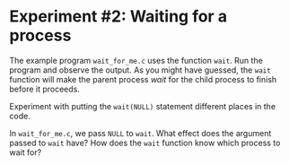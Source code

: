# Experiment #2: Waiting for a process

The example program `wait_for_me.c` uses the function `wait`.
Run the program and observe the output. As you might have guessed,
the `wait` function will make the parent process _wait_ for the
child process to finish before it proceeds.

Experiment with putting the `wait(NULL)` statement different places in the code.

In `wait_for_me.c`, we pass `NULL` to `wait`. What effect does the argument
passed to `wait` have? How does the `wait` function know which process to wait for?
